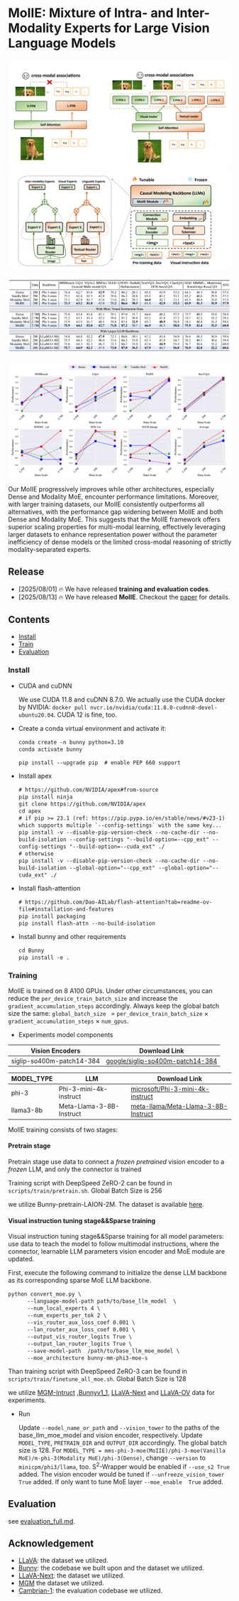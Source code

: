 # MoIIE: Mixture of Intra- and Inter-Modality Experts for Large Vision Language Models

![](case.png)
![](MoIIE.png)
<p align="center">
  <img src="result.png" alt="result" />
</p>

![](data_scale.png)

Our MoIIE progressively improves while other architectures, especially Dense and Modality MoE, encounter performance limitations.
Moreover, with larger training datasets, our MoIIE consistently outperforms all alternatives, with the performance gap widening between MoIIE and both Dense and Modality MoE. This suggests that the MoIIE framework offers superior scaling properties for multi-modal learning, effectively leveraging larger datasets to enhance representation power without the parameter inefficiency of dense models or the limited cross-modal reasoning of strictly modality-separated experts. 

## Release
- [2025/08/01] 🔥 We have released **training and evaluation codes**.
- [2025/08/13] 🔥 We have released **MoIIE**. Checkout the [paper](https://arxiv.org/abs/2508.09779) for details.

## Contents
- [Install](#install)
- [Train](#train)
- [Evaluation](#evaluation)

### Install
* CUDA and cuDNN

  We use CUDA 11.8 and cuDNN 8.7.0. We actually use the CUDA docker by NVIDIA: `docker pull nvcr.io/nvidia/cuda:11.8.0-cudnn8-devel-ubuntu20.04`. CUDA 12 is fine, too.

* Create a conda virtual environment and activate it:

  ```shell
  conda create -n bunny python=3.10
  conda activate bunny
  ```


  ```shell
  pip install --upgrade pip  # enable PEP 660 support
  ```

* Install apex

  ```shell
  # https://github.com/NVIDIA/apex#from-source
  pip install ninja
  git clone https://github.com/NVIDIA/apex
  cd apex
  # if pip >= 23.1 (ref: https://pip.pypa.io/en/stable/news/#v23-1) which supports multiple `--config-settings` with the same key...
  pip install -v --disable-pip-version-check --no-cache-dir --no-build-isolation --config-settings "--build-option=--cpp_ext" --config-settings "--build-option=--cuda_ext" ./
  # otherwise
  pip install -v --disable-pip-version-check --no-cache-dir --no-build-isolation --global-option="--cpp_ext" --global-option="--cuda_ext" ./
  ```

* Install flash-attention

  ```shell
  # https://github.com/Dao-AILab/flash-attention?tab=readme-ov-file#installation-and-features
  pip install packaging
  pip install flash-attn --no-build-isolation
  ```

* Install bunny and other requirements

  ```shell
  cd Bunny
  pip install -e .
  ```
### Training

MoIIE is trained on 8 A100 GPUs. Under other circumstances, you can reduce the `per_device_train_batch_size` and increase the `gradient_accumulation_steps` accordingly. Always keep the global batch size the same: `global_batch_size ` = `per_device_train_batch_size` $`\times`$ `gradient_accumulation_steps` $`\times`$ `num_gpus`.

* Experiments model components


| Vision Encoders            | Download Link                                                |
| -------------------------- | ------------------------------------------------------------ |
| siglip-so400m-patch14-384  | [google/siglip-so400m-patch14-384](https://huggingface.co/google/siglip-so400m-patch14-384) |



| MODEL_TYPE | LLM             | Download Link                                                |
| ---------- | --------------- | ------------------------------------------------------------ |
| phi-3 | Phi-3-mini-4k-instruct | [microsoft/Phi-3-mini-4k-instruct](https://huggingface.co/microsoft/Phi-3-mini-4k-instruct) |
| llama3-8b | Meta-Llama-3-8B-Instruct | [meta-llama/Meta-Llama-3-8B-Instruct](https://huggingface.co/meta-llama/Meta-Llama-3-8B-Instruct) |

MoIIE training consists of two stages: 

#### Pretrain stage

Pretrain stage use data to connect a *frozen pretrained* vision encoder to a *frozen* LLM, and only the connector is trained 

Training script with DeepSpeed ZeRO-2 can be found in ```scripts/train/pretrain.sh```. Global Batch Size is 256

we utilize Bunny-pretrain-LAION-2M. The dataset is available [here](https://huggingface.co/datasets/BoyaWu10/Bunny-v1_1-data).

#### Visual instruction tuning stage&&Sparse training
Visual instruction tuning stage&&Sparse training for all model parameters: use data to teach the model to follow multimodal instructions, where the connector, learnable LLM parameters vision encoder and MoE module are updated.

First, execute the following command to initialize the dense LLM backbone as its corresponding sparse MoE LLM backbone. 

  ```shell
python convert_moe.py \
        --language-model-path path/to/base_llm_model  \
        --num_local_experts 4 \
        --num_experts_per_tok 2 \
        --vis_router_aux_loss_coef 0.001 \
        --lan_router_aux_loss_coef 0.001 \
        --output_vis_router_logits True \
        --output_lan_router_logits True \
        --save-model-path  /path/to/base_llm_moe_model \
        --moe_architecture bunny-mm-phi3-moe-s
  ```

Than training script with DeepSpeed ZeRO-3 can be found in ```scripts/train/finetune_all_moe.sh```. Global Batch Size is 128

we utilize [MGM-Intruct]([YanweiLi/MGM-Instruction](https://huggingface.co/datasets/YanweiLi/MGM-Instruction)) ,[Bunnyv1_1](https://huggingface.co/datasets/BoyaWu10/Bunny-v1_1-data), [LLaVA-Next](lmms-lab/LLaVA-NeXT-Data) and [LLaVA-OV](https://github.com/LLaVA-VL/LLaVA-NeXT) data for experiments.

* Run

  Update `--model_name_or_path` and `--vision_tower` to the paths of the base_llm_moe_model and vision encoder, respectively. Update `MODEL_TYPE`, `PRETRAIN_DIR` and `OUTPUT_DIR` accordingly. The global batch size is 128. For `MODEL_TYPE = mms-phi-3-moe(MoIIE)/phi-3-moe(Vanilla MoE)/m-phi-3(Modality MoE)/phi-3(Dense)`, change `--version` to `minicpm/phi3/llama`, too. S$`^2`$-Wrapper would be enabled if `--use_s2 True` added. The vision encoder would be tuned if `--unfreeze_vision_tower True` added. If only want to tune MoE layer `--moe_enable  True` added.


## Evaluation

see [evaluation_full.md](script/eval/full/evaluation.md).


## Acknowledgement
- [LLaVA](https://github.com/haotian-liu/LLaVA): the dataset we utilized.
- [Bunny](https://github.com/BAAI-DCAI/Bunny): the codebase we built upon and the dataset we utilized.
- [LLaVA-Next](https://github.com/LLaVA-VL/LLaVA-NeXT): the dataset we utilized.
- [MGM](https://github.com/dvlab-research/MGM) the dataset we utilized.
- [Cambrian-1](https://github.com/cambrian-mllm/cambrian): the evaluation codebase we utilized.
